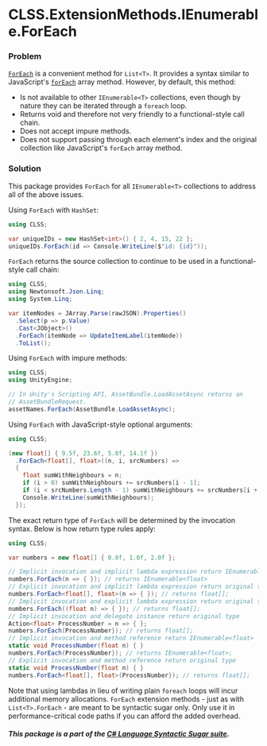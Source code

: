 ﻿# CLSS.ExtensionMethods.IEnumerable.ForEach

### Problem

[`ForEach`](https://docs.microsoft.com/en-us/dotnet/api/system.collections.generic.list-1.foreach) is a convenient method for `List<T>`. It provides a syntax similar to JavaScript's [`forEach`](https://developer.mozilla.org/en-US/docs/Web/JavaScript/Reference/Global_Objects/Array/forEach) array method. However, by default, this method:

- Is not available to other `IEnumerable<T>` collections, even though by nature they can be iterated through a `foreach` loop.
- Returns void and therefore not very friendly to a functional-style call chain.
- Does not accept impure methods.
- Does not support passing through each element's index and the original collection like JavaScript's `forEach` array method.

### Solution

This package provides `ForEach` for all `IEnumerable<T>` collections to address all of the above issues.

Using `ForEach` with `HashSet`:

```csharp
using CLSS;

var uniqueIDs = new HashSet<int>() { 2, 4, 15, 22 };
uniqueIDs.ForEach(id => Console.WriteLine($"id: {id}"));
```
`ForEach` returns the source collection to continue to be used in a functional-style call chain:

```csharp
using CLSS;
using Newtonsoft.Json.Linq;
using System.Linq;

var itemNodes = JArray.Parse(rawJSON).Properties()
  .Select(p => p.Value)
  .Cast<JObject>()
  .ForEach(itemNode => UpdateItemLabel(itemNode))
  .ToList();
```

Using `ForEach` with impure methods:

```csharp
using CLSS;
using UnityEngine;

// In Unity's Scripting API, AssetBundle.LoadAssetAsync returns an
// AssetBundleRequest.
assetNames.ForEach(AssetBundle.LoadAssetAsync);
```

Using `ForEach` with JavaScript-style optional arguments:

```csharp
using CLSS;

(new float[] { 9.5f, 23.6f, 5.0f, 14.1f })
  .ForEach<float[], float>((n, i, srcNumbers) =>
  {
    float sumWithNeighbours = n;
    if (i > 0) sumWithNeighbours += srcNumbers[i - 1];
    if (i < srcNumbers.Length - 1) sumWithNeighbours += srcNumbers[i + 1];
    Console.WriteLine(sumWithNeighbours);
  });
```

The exact return type of `ForEach` will be determined by the invocation syntax. Below is how return type rules apply:

```csharp
using CLSS;

var numbers = new float[] { 0.0f, 1.0f, 2.0f };

// Implicit invocation and implicit lambda expression return IEnumerable<float>
numbers.ForEach(n => { }); // returns IEnumerable<float>
// Explicit invocation and implicit lambda expression return original type
numbers.ForEach<float[], float>(n => { }); // returns float[];
// Implicit invocation and explicit lambda expression return original type
numbers.ForEach((float n) => { }); // returns float[];
// Implicit invocation and delegate instance return original type
Action<float> ProcessNumber = n => { };
numbers.ForEach(ProcessNumber}); // returns float[];
// Implicit invocation and method reference return IEnumerable<float>
static void ProcessNumber(float n) { }
numbers.ForEach(ProcessNumber}); // returns IEnumerable<float>;
// Explicit invocation and method reference return original type
static void ProcessNumber(float n) { }
numbers.ForEach<float[], float>(ProcessNumber}); // returns float[];
```

Note that using lambdas in lieu of writing plain `foreach` loops will incur additional memory allocations. `ForEach` extension methods - just as with `List<T>.ForEach` - are meant to be syntactic sugar only. Only use it in performance-critical code paths if you can afford the added overhead.

##### This package is a part of the [C# Language Syntactic Sugar suite](https://github.com/tonygiang/CLSS).